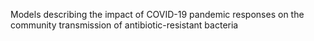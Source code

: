 Models describing the impact of COVID-19 pandemic responses on the community transmission of antibiotic-resistant bacteria 
